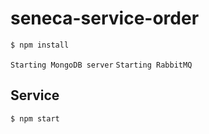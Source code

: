 # seneca-service-order

```sh
$ npm install
```

`Starting MongoDB server`
`Starting RabbitMQ`

## Service

```sh
$ npm start
```